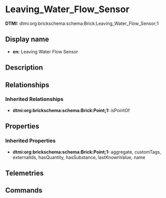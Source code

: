 # Leaving_Water_Flow_Sensor
**DTMI:** dtmi:org:brickschema:schema:Brick:Leaving_Water_Flow_Sensor;1
## Display name
- **en:** Leaving Water Flow Sensor
## Description
## Relationships
### Inherited Relationships
* **dtmi:org:brickschema:schema:Brick:Point;1:** isPointOf
## Properties
### Inherited Properties
* **dtmi:org:brickschema:schema:Brick:Point;1:** aggregate, customTags, externalIds, hasQuantity, hasSubstance, lastKnownValue, name
## Telemetries
## Commands
